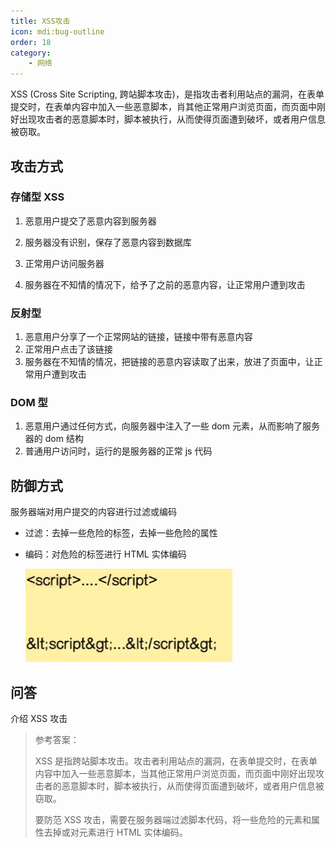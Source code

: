 ```yaml
---
title: XSS攻击
icon: mdi:bug-outline
order: 18
category:
    - 网络
---
```


XSS (Cross Site Scripting, 跨站脚本攻击)，是指攻击者利用站点的漏洞，在表单提交时，在表单内容中加入一些恶意脚本，肖其他正常用户浏览页面，而页面中刚好出现攻击者的恶意脚本时，脚本被执行，从而使得页面遭到破坏，或者用户信息被窃取。

## 攻击方式

### 存储型 XSS

1. 恶意用户提交了恶意内容到服务器
2. 服务器没有识别，保存了恶意内容到数据库

3. 正常用户访问服务器
4. 服务器在不知情的情况下，给予了之前的恶意内容，让正常用户遭到攻击

### 反射型

1. 恶意用户分享了一个正常网站的链接，链接中带有恶意内容
2. 正常用户点击了该链接
3. 服务器在不知情的情况，把链接的恶意内容读取了出来，放进了页面中，让正常用户遭到攻击

### DOM 型

1. 恶意用户通过任何方式，向服务器中注入了一些 dom 元素，从而影响了服务器的 dom 结构
2. 普通用户访问时，运行的是服务器的正常 js 代码

## 防御方式

服务器端对用户提交的内容进行过滤或编码

-   过滤：去掉一些危险的标签，去掉一些危险的属性

-   编码：对危险的标签进行 HTML 实体编码

    ![](../../../../src/.vuepress/public/assets/images/more-than-code/network/XSS/image-20240227234159038.png)

## 问答

介绍 XSS 攻击

> 参考答案：
>
> XSS 是指跨站脚本攻击。攻击者利用站点的漏洞，在表单提交时，在表单内容中加入一些恶意脚本，当其他正常用户浏览页面，而页面中刚好出现攻击者的恶意脚本时，脚本被执行，从而使得页面遭到破坏，或者用户信息被窃取。
>
> 要防范 XSS 攻击，需要在服务器端过滤脚本代码，将一些危险的元素和属性去掉或对元素进行 HTML 实体编码。
